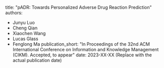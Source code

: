 title: "pADR: Towards Personalized Adverse Drug Reaction Prediction"
authors:
  - Junyu Luo
  - Cheng Qian
  - Xiaochen Wang
  - Lucas Glass
  - Fenglong Ma
publication_short: "In Proceedings of the 32nd ACM International Conference on Information and Knowledge Management (CIKM). Accepted, to appear"
date: 2023-XX-XX (Replace with the actual publication date)